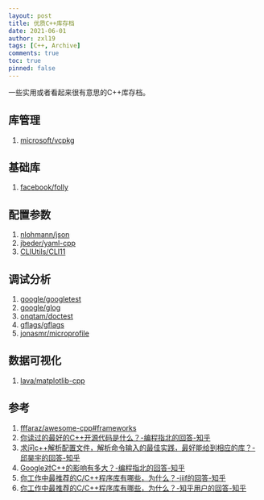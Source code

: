 ```yaml
---
layout: post
title: 优质C++库存档
date: 2021-06-01
author: zxl19
tags: [C++, Archive]
comments: true
toc: true
pinned: false
---
```


一些实用或者看起来很有意思的C++库存档。

<!-- more -->

## 库管理

1. [microsoft/vcpkg](https://github.com/microsoft/vcpkg)

## 基础库

1. [facebook/folly](https://github.com/facebook/folly)

## 配置参数

1. [nlohmann/json](https://github.com/nlohmann/json)
2. [jbeder/yaml-cpp](https://github.com/jbeder/yaml-cpp)
3. [CLIUtils/CLI11](https://github.com/CLIUtils/CLI11)

## 调试分析

1. [google/googletest](https://github.com/google/googletest)
2. [google/glog](https://github.com/google/glog)
3. [onqtam/doctest](https://github.com/onqtam/doctest)
4. [gflags/gflags](https://github.com/gflags/gflags)
5. [jonasmr/microprofile](https://github.com/jonasmr/microprofile)

## 数据可视化

1. [lava/matplotlib-cpp](https://github.com/lava/matplotlib-cpp)

## 参考

1. [fffaraz/awesome-cpp#frameworks](https://github.com/fffaraz/awesome-cpp#frameworks)
2. [你读过的最好的C++开源代码是什么？-编程指北的回答-知乎](https://www.zhihu.com/question/21376384/answer/1925233838)
3. [求问c++解析配置文件，解析命令输入的最佳实践，最好能给到相应的库？-邱昊宇的回答-知乎](https://www.zhihu.com/question/433864615/answer/1616753838)
4. [Google对C++的影响有多大？-编程指北的回答-知乎](https://www.zhihu.com/question/40165082/answer/1925222483)
5. [你工作中最推荐的C/C++程序库有哪些，为什么？-iiif的回答-知乎](https://www.zhihu.com/question/51134387/answer/571858930)
6. [你工作中最推荐的C/C++程序库有哪些，为什么？-知乎用户的回答-知乎](https://www.zhihu.com/question/51134387/answer/386066052)